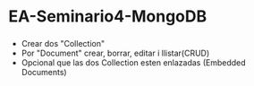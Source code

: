 # EA-Seminario4-MongoDB
###
* Crear dos "Collection"
* Por "Document" crear, borrar, editar i llistar(CRUD)
* Opcional que las dos Collection esten enlazadas (Embedded Documents)
